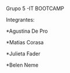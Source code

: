 Grupo 5 -IT BOOTCAMP

Integrantes:

*Agustina De Pro


*Matias Corasa


*Julieta Fader


*Belen Neme